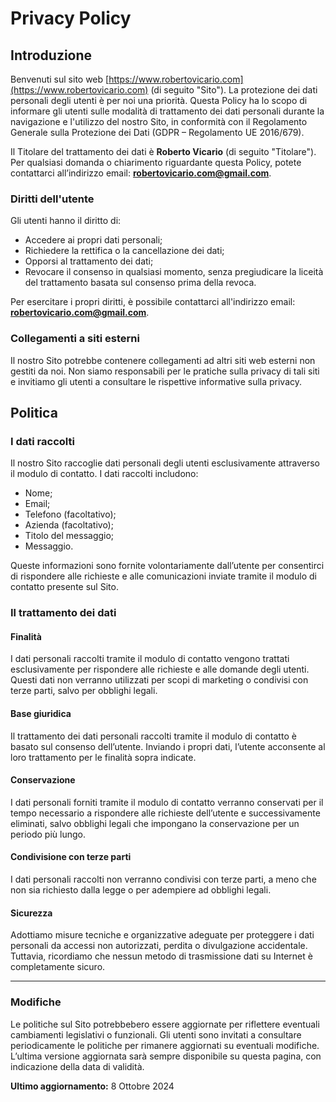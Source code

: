 # Privacy Policy

## Introduzione

Benvenuti sul sito web [https://www.robertovicario.com](https://www.robertovicario.com) (di seguito "Sito"). La protezione dei dati personali degli utenti è per noi una priorità. Questa Policy ha lo scopo di informare gli utenti sulle modalità di trattamento dei dati personali durante la navigazione e l'utilizzo del nostro Sito, in conformità con il Regolamento Generale sulla Protezione dei Dati (GDPR – Regolamento UE 2016/679).

Il Titolare del trattamento dei dati è **Roberto Vicario** (di seguito "Titolare"). Per qualsiasi domanda o chiarimento riguardante questa Policy, potete contattarci all’indirizzo email: **robertovicario.com@gmail.com**.

### Diritti dell'utente

Gli utenti hanno il diritto di:

- Accedere ai propri dati personali;
- Richiedere la rettifica o la cancellazione dei dati;
- Opporsi al trattamento dei dati;
- Revocare il consenso in qualsiasi momento, senza pregiudicare la liceità del trattamento basata sul consenso prima della revoca.

Per esercitare i propri diritti, è possibile contattarci all'indirizzo email: **robertovicario.com@gmail.com**.

### Collegamenti a siti esterni

Il nostro Sito potrebbe contenere collegamenti ad altri siti web esterni non gestiti da noi. Non siamo responsabili per le pratiche sulla privacy di tali siti e invitiamo gli utenti a consultare le rispettive informative sulla privacy.

## Politica

### I dati raccolti

Il nostro Sito raccoglie dati personali degli utenti esclusivamente attraverso il modulo di contatto. I dati raccolti includono:

- Nome;
- Email;
- Telefono (facoltativo);
- Azienda (facoltativo);
- Titolo del messaggio;
- Messaggio.

Queste informazioni sono fornite volontariamente dall’utente per consentirci di rispondere alle richieste e alle comunicazioni inviate tramite il modulo di contatto presente sul Sito.

### Il trattamento dei dati

#### Finalità

I dati personali raccolti tramite il modulo di contatto vengono trattati esclusivamente per rispondere alle richieste e alle domande degli utenti. Questi dati non verranno utilizzati per scopi di marketing o condivisi con terze parti, salvo per obblighi legali.

#### Base giuridica

Il trattamento dei dati personali raccolti tramite il modulo di contatto è basato sul consenso dell’utente. Inviando i propri dati, l’utente acconsente al loro trattamento per le finalità sopra indicate.

#### Conservazione

I dati personali forniti tramite il modulo di contatto verranno conservati per il tempo necessario a rispondere alle richieste dell’utente e successivamente eliminati, salvo obblighi legali che impongano la conservazione per un periodo più lungo.

#### Condivisione con terze parti

I dati personali raccolti non verranno condivisi con terze parti, a meno che non sia richiesto dalla legge o per adempiere ad obblighi legali.

#### Sicurezza

Adottiamo misure tecniche e organizzative adeguate per proteggere i dati personali da accessi non autorizzati, perdita o divulgazione accidentale. Tuttavia, ricordiamo che nessun metodo di trasmissione dati su Internet è completamente sicuro.

---

### Modifiche

Le politiche sul Sito potrebbebero essere aggiornate per riflettere eventuali cambiamenti legislativi o funzionali. Gli utenti sono invitati a consultare periodicamente le politiche per rimanere aggiornati su eventuali modifiche. L’ultima versione aggiornata sarà sempre disponibile su questa pagina, con indicazione della data di validità.

**Ultimo aggiornamento:** 8 Ottobre 2024
